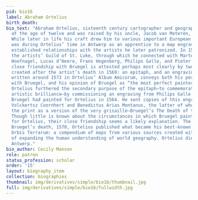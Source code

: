 ```yaml
---
pid: bio16
label: Abraham Ortelius
birth_death:
bio_text: "Abraham Ortelius, sixteenth century cartographer and geographer, was orphaned
  at the age of twelve and was raised by his uncle, Jacob van Meteren, in Antwerp.
  While later in life his craft drew him to various important European cities, it
  was during Ortelius’ time in Antwerp as an apprentice to a map engraver that he
  established relationships with the artists he later patronized. In 1547 he joined
  the artists’ Guild of St. Luke, through which he connected with Marten de Vos, Joris
  Hoefnagel, Lucas d’Heere, Frans Hogenberg, Philips Galle, and Pieter Bruegel. \nOrtelius’
  close friendship with Bruegel is attested perhaps most clearly by two artifacts
  created after the artist’s death in 1569: an epitaph, and an engraving. The former,
  written around 1573 in Ortelius’ Album Amicorum, conveys both his personal relationship
  with Bruegel, and his opinion of Bruegel as “the most perfect painter of the century.”
  Ortelius furthered the secondary purpose of the epitaph—to commemorate Bruegel’s
  artistic brilliance—by commissioning an engraving from Philips Galle of a grisaille
  Bruegel had painted for Ortelius in 1564. He sent copies of this engraving to Dirck
  Volckertsz Coornhert and Benedictus Arias Montanus, the latter of whom quickly recognized
  the print as a version of the very grisaille—Bruegel’s The Death of the Virgin.
  Though little is known about the circumstances in which Bruegel painted this grisaille
  for Ortelius, their close friendship seems a likely explanation. The year after
  Bruegel’s death, 1570, Ortelius published what became his best-known work Theatrum
  Orbis Terrarum: a compendium of maps from various sources created with the purpose
  of expanding the human understanding of world geography. Ortelius died in 1598 in
  Antwerp."
bio_author: Cecily Manson
role: patron
status_profession: scholar
order: '15'
layout: biography_item
collection: biographies
thumbnail: img/derivatives/simple/bio16/thumbnail.jpg
full: img/derivatives/simple/bio16/fullwidth.jpg
---
```

